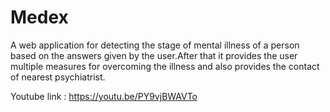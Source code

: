 # Medex

A web application for detecting the stage of mental illness of a person based on the answers given by the user.After that it provides the user multiple measures for overcoming the illness and also provides the contact of nearest psychiatrist.

Youtube link : https://youtu.be/PY9vjBWAVTo
